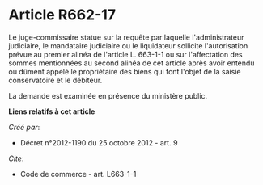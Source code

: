 # Article R662-17

Le juge-commissaire statue sur la requête par laquelle l'administrateur judiciaire, le mandataire judiciaire ou le
liquidateur sollicite l'autorisation prévue au premier alinéa de l'article L. 663-1-1 ou sur l'affectation des sommes
mentionnées au second alinéa de cet article après avoir entendu ou dûment appelé le propriétaire des biens qui font l'objet
de la saisie conservatoire et le débiteur. 

La demande est examinée en présence du ministère public.

**Liens relatifs à cet article**

_Créé par_:

  - Décret n°2012-1190 du 25 octobre 2012 - art. 9

_Cite_:

  - Code de commerce - art. L663-1-1
